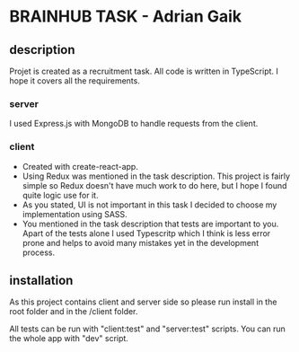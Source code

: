 # BRAINHUB TASK - Adrian Gaik

## description

Projet is created as a recruitment task.
All code is written in TypeScript.
I hope it covers all the requirements.

### server

I used Express.js with MongoDB to handle requests from the client.

### client

- Created with create-react-app.
- Using Redux was mentioned in the task description. This project is fairly simple so Redux doesn't have much work to do here, but I hope I found quite logic use for it.
- As you stated, UI is not important in this task I decided to choose my implementation using SASS.
- You mentioned in the task description that tests are important to you. Apart of the tests alone I used Typescritp which I think is less error prone and helps to avoid many mistakes yet in the development process.

## installation

As this project contains client and server side so please run install in the root folder and in the /client folder.

All tests can be run with "client:test" and "server:test" scripts.
You can run the whole app with "dev" script.

